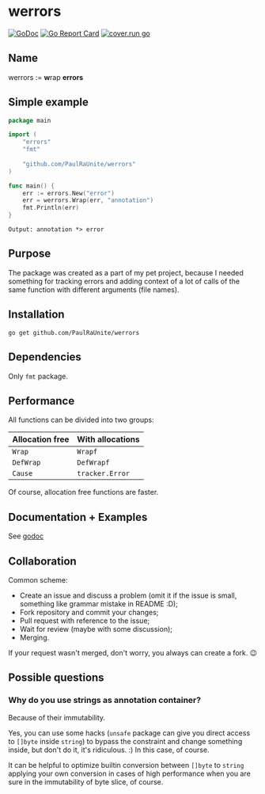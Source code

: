 # werrors
[![GoDoc](https://godoc.org/github.com/PaulRaUnite/werrors?status.svg)](https://godoc.org/github.com/PaulRaUnite/werrors)
[![Go Report Card](https://goreportcard.com/badge/github.com/PaulRaUnite/werrors)](https://goreportcard.com/report/github.com/PaulRaUnite/werrors)
[![cover.run go](https://cover.run/go/github.com/PaulRaUnite/werrors.svg)](https://cover.run/go/github.com/PaulRaUnite/werrors)
## Name

werrors := **w**rap **errors**

## Simple example

```go
package main

import (
    "errors"
    "fmt"
    
    "github.com/PaulRaUnite/werrors"
)

func main() {
    err := errors.New("error")
    err = werrors.Wrap(err, "annotation")
    fmt.Println(err)
}
```
`Output: annotation *> error`

## Purpose

The package was created as a part of my pet project,
because I needed something for tracking
errors and adding context of a lot of
calls of the same function with different arguments
(file names).

## Installation

`go get github.com/PaulRaUnite/werrors`

## Dependencies

Only `fmt` package.

## Performance

All functions can be divided into two groups:

Allocation free | With allocations
----------------|----------------
`Wrap`          | `Wrapf`
`DefWrap`       | `DefWrapf`
`Cause`         | `tracker.Error`

Of course, allocation free functions are faster.

## Documentation + Examples

See [godoc](https://godoc.org/github.com/PaulRaUnite/werrors)

## Collaboration

Common scheme:
 - Create an issue and discuss a problem
  (omit it if the issue is small, something like
   grammar mistake in README :D);
 - Fork repository and commit your changes;
 - Pull request with reference to the issue;
 - Wait for review (maybe with some discussion);
 - Merging.

If your request wasn't merged, don't worry, you always
can create a fork. :wink:

## Possible questions

### Why do you use strings as annotation container?

Because of their immutability.

Yes, you can use some hacks (`unsafe` package can give
you direct access to `[]byte` inside `string`) to bypass
the constraint and change something inside,
but don't do it, it's ridiculous. :)
In this case, of course.
 
It can be helpful to optimize builtin conversion between
`[]byte` to `string` applying your own conversion 
in cases of high performance when you are sure 
in the immutability of byte slice, of course.
